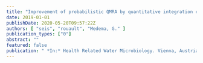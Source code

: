 ```yaml
---
title: "Improvement of probabilistic QMRA by quantitative integration of external information using Bayesian hierarchical modelling"
date: 2019-01-01
publishDate: 2020-05-20T09:57:22Z
authors: [ "seis", "rouault", "Medema, G." ]
publication_types: ["0"]
abstract: ""
featured: false
publication: " *In:* Health Related Water Microbiology. Vienna, Austria"
---
```


